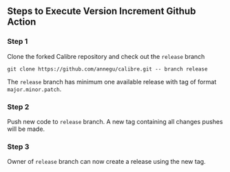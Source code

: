 ## Steps to Execute Version Increment Github Action

### Step 1
Clone the forked Calibre repository and check out the `release` branch
```
git clone https://github.com/annegu/calibre.git -- branch release
```
The `release` branch has minimum one available release with tag of format `major.minor.patch`.

### Step 2
Push new code to `release` branch. A new tag containing all changes pushes will be made. 

### Step 3
Owner of `release` branch can now create a release using the new tag.